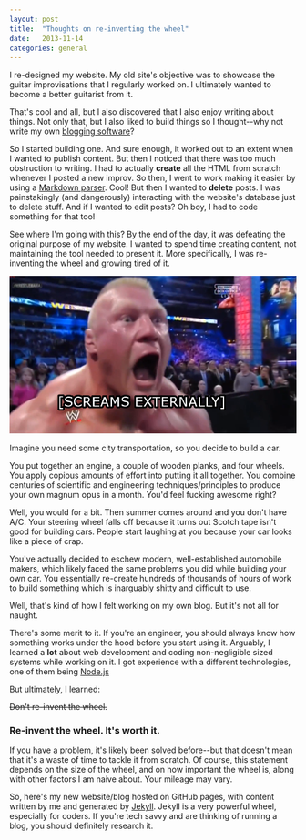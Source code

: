 ```yaml
---
layout: post
title:  "Thoughts on re-inventing the wheel"
date:   2013-11-14
categories: general
---
```

I re-designed my website. My old site's objective was to
showcase the guitar improvisations that I regularly worked on. I ultimately wanted to become
a better guitarist from it.

That's cool and all, but I also discovered that I also enjoy writing about things.
Not only that, but I also liked to build things so I thought--why not write my own [blogging software](https://github.com/blaisebaileyfinnegan/sharpfret)?

So I started building one. And sure enough, it worked out to an extent when I wanted to publish content. But then I noticed that
there was too much obstruction to writing. I had to actually **create** all the HTML from scratch whenever
I posted a new improv. So then, I went to work making it easier by using a [Markdown parser](https://github.com/chjj/marked). Cool! But then I wanted to **delete** posts. I was painstakingly (and dangerously) interacting with the
website's database just to delete stuff. And if I wanted to edit posts? Oh boy, I had to code something for that too!

See where I'm going with this? By the end of the day, it was defeating the original purpose of my website. I wanted to spend time creating content, not maintaining the tool needed to present it. More specifically, I was re-inventing the wheel and growing tired of it.

![How I felt](/img/scream-externally.png)

Imagine you need some city transportation, so you decide to build a car.

You put together an engine, a couple of wooden planks, and four wheels. You apply copious amounts of effort into putting it all together. You combine centuries of scientific and engineering techniques/principles to produce your own magnum opus in a month. You'd feel fucking awesome right?

Well, you would for a bit. Then summer comes around and you don't have A/C. Your steering wheel falls off because it turns out Scotch tape isn't good for building cars. People start laughing at you because your car looks like a piece of crap.

You've actually decided to eschew modern, well-established automobile makers, which likely faced the same problems you did while building your own car. You essentially re-create hundreds of thousands of hours of work to build something which is inarguably shitty and difficult to use.

Well, that's kind of how I felt working on my own blog. But it's not all for naught.

There's some merit to it. If you're an engineer, you should always know how something works under the hood before you start using it. Arguably, I learned a **lot** about web development and coding non-negligible sized systems while working on it. I got experience with a different technologies, one of them being [Node.js](http://nodejs.org/)

But ultimately, I learned:

<del>Don't re-invent the wheel.</del>
### **Re-invent the wheel. It's worth it.**

If you have a problem, it's likely been solved before--but that doesn't mean that it's a waste of time to tackle it from scratch. Of course, this statement depends on the size of the wheel, and on how important the wheel is, along with other factors I am naive about. Your mileage may vary.

So, here's my new website/blog hosted on GitHub pages, with content written by me and generated by [Jekyll](http://jekyllrb.com/). Jekyll is a very powerful wheel, especially for coders. If you're tech savvy and are thinking of running a blog, you should definitely research it.